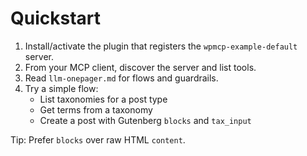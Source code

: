 # Quickstart

1. Install/activate the plugin that registers the `wpmcp-example-default` server.
2. From your MCP client, discover the server and list tools.
3. Read `llm-onepager.md` for flows and guardrails.
4. Try a simple flow:
   - List taxonomies for a post type
   - Get terms from a taxonomy
   - Create a post with Gutenberg `blocks` and `tax_input`

Tip: Prefer `blocks` over raw HTML `content`.
